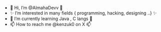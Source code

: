 - 👋 Hi, I’m @AlmahaDevv 👋
- ✨ I’m interested in many fields { programming, hacking, designing ..} ✨
- 🌱 I’m currently learning Java , C langs 🌱
- 📫 How to reach me @kenzuk0 on X 📫

<!---
AlmahaDevv/AlmahaDevv is a ✨ special ✨ repository because its `README.md` (this file) appears on your GitHub profile.
You can click the Preview link to take a look at your changes.
--->
